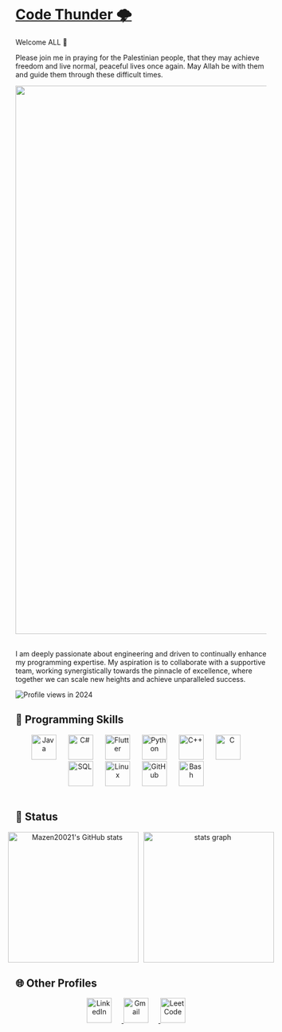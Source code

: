 # [Code Thunder 🌩️](https://drive.google.com/file/d/1Rn_GuxqdBnIU3WYwfAS9DgsseVKGq4Dv/view?usp=sharing)

Welcome ALL 👋

Please join me in praying for the Palestinian people, that they may achieve freedom and live normal, peaceful lives once again. May Allah be with them and guide them through these difficult times.

<div align="center">
  <img alt="Free Palastine" width="1100px" style="padding-right:20px;" src="https://img.freepik.com/premium-photo/sad-little-palestinian-child-palestinian-flag-background-stop-war-concept-help-palestine_948175-1947.jpg"/>
</div>
<br />

I am deeply passionate about engineering and driven to continually enhance my programming expertise. My aspiration is to collaborate with a supportive team, working synergistically towards the pinnacle of excellence, where together we can scale new heights and achieve unparalleled success.

![Profile views in 2024](https://komarev.com/ghpvc/?username=Mazen20021&style=for-the-badge&color=1155ba)

## 🧰 Programming Skills

<div align="center">
  <img alt="Java" width="50px" style="padding-right:20px;" src="https://cdn.jsdelivr.net/gh/devicons/devicon/icons/java/java-original.svg"/>
  <img alt="C#" width="50px" style="padding-right:20px;" src="https://cdn.jsdelivr.net/gh/devicons/devicon/icons/csharp/csharp-original.svg"/>
  <img alt="Flutter" width="50px" style="padding-right:20px;" src="https://cdn.jsdelivr.net/gh/devicons/devicon/icons/flutter/flutter-original.svg"/>
  <img alt="Python" width="50px" style="padding-right:20px;" src="https://cdn.jsdelivr.net/gh/devicons/devicon/icons/python/python-plain.svg"/>
  <img alt="C++" width="50px" style="padding-right:20px;" src="https://cdn.jsdelivr.net/gh/devicons/devicon/icons/cplusplus/cplusplus-line.svg"/>
  <img alt="C" width="50px" style="padding-right:20px;" src="https://cdn.jsdelivr.net/gh/devicons/devicon/icons/c/c-line.svg"/>
  <img alt="SQL" width="50px" style="padding-right:20px;" src="https://cdn.jsdelivr.net/gh/devicons/devicon/icons/mysql/mysql-original.svg"/>
  <img alt="Linux" width="50px" style="padding-right:20px;" src="https://cdn.jsdelivr.net/gh/devicons/devicon/icons/linux/linux-original.svg"/>
  <img alt="GitHub" width="50px" style="padding-right:20px;" src="https://cdn.jsdelivr.net/gh/devicons/devicon/icons/github/github-original.svg"/>
  <img alt="Bash" width="50px" style="padding-right:20px;" src="https://cdn.jsdelivr.net/gh/devicons/devicon/icons/bash/bash-original.svg"/>
</div>

<br />

## 🐞 Status

<div align="center" style="display: flex; gap: 10px; justify-content: center;">
  <a href="https://github.com/Mazen20021">
    <img src="https://github-readme-stats.vercel.app/api/top-langs?username=Mazen20021&hide=Makefile,javascript,typescript&theme=algolia&show_icons=true" 
         alt="Mazen20021's GitHub stats" 
         height="262" />
  </a>
  <a href="https://github.com/Mazen20021">
    <img src="https://github-readme-stats.vercel.app/api?username=Mazen20021&hide_title=false&hide_rank=false&show_icons=true&include_all_commits=true&count_private=true&disable_animations=false&theme=algolia&locale=en&hide_border=false" 
         alt="stats graph" 
         height="262" />
  </a>
</div>


## 🌐 Other Profiles
<div align="center">
  <a href="https://www.linkedin.com/in/mazen-mansour-b4726123a/">
    <img alt="LinkedIn" width="50px" style="padding-right:20px;" src="https://cdn.jsdelivr.net/gh/devicons/devicon/icons/linkedin/linkedin-original.svg"/>
  </a>
  <a href="mailto:your-email@example.com">
    <img alt="Gmail" width="50px" style="padding-right:20px;" src="https://cdn.jsdelivr.net/gh/devicons/devicon/icons/google/google-original.svg"/>
  </a>
  <a href="https://leetcode.com/u/CodeThunder/">
    <img alt="LeetCode" width="50px" style="padding-right:20px;" src="https://cdn.iconscout.com/icon/free/png-512/free-leetcode-3521542-2944960.png?f=webp&w=256"/>
  </a>
</div>

